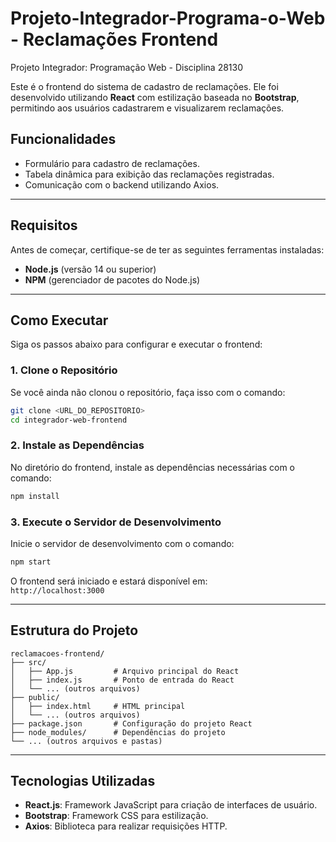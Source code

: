 # Projeto-Integrador-Programa-o-Web - Reclamações Frontend

Projeto Integrador: Programação Web - Disciplina 28130

Este é o frontend do sistema de cadastro de reclamações. Ele foi desenvolvido utilizando **React** com estilização baseada no **Bootstrap**, permitindo aos usuários cadastrarem e visualizarem reclamações.

## Funcionalidades

- Formulário para cadastro de reclamações.
- Tabela dinâmica para exibição das reclamações registradas.
- Comunicação com o backend utilizando Axios.

---

## Requisitos

Antes de começar, certifique-se de ter as seguintes ferramentas instaladas:

- **Node.js** (versão 14 ou superior)
- **NPM** (gerenciador de pacotes do Node.js)

---

## Como Executar

Siga os passos abaixo para configurar e executar o frontend:

### 1. Clone o Repositório

Se você ainda não clonou o repositório, faça isso com o comando:
```bash
git clone <URL_DO_REPOSITORIO>
cd integrador-web-frontend
```

### 2. Instale as Dependências

No diretório do frontend, instale as dependências necessárias com o comando:
```bash
npm install
```

### 3. Execute o Servidor de Desenvolvimento

Inicie o servidor de desenvolvimento com o comando:
```bash
npm start
```

O frontend será iniciado e estará disponível em:  
`http://localhost:3000`

---

## Estrutura do Projeto

```
reclamacoes-frontend/
├── src/
│   ├── App.js         # Arquivo principal do React
│   ├── index.js       # Ponto de entrada do React
│   └── ... (outros arquivos)
├── public/
│   ├── index.html     # HTML principal
│   └── ... (outros arquivos)
├── package.json       # Configuração do projeto React
├── node_modules/      # Dependências do projeto
└── ... (outros arquivos e pastas)
```

---

## Tecnologias Utilizadas

- **React.js**: Framework JavaScript para criação de interfaces de usuário.
- **Bootstrap**: Framework CSS para estilização.
- **Axios**: Biblioteca para realizar requisições HTTP.
